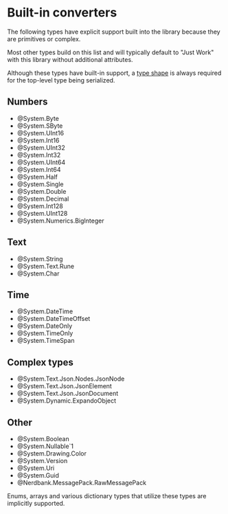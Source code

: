 # Built-in converters

The following types have explicit support built into the library because they are primitives or complex.

Most other types build on this list and will typically default to "Just Work" with this library without additional attributes.

Although these types have built-in support, a [type shape](type-shapes.md) is always required for the top-level type being serialized.

## Numbers

- @System.Byte
- @System.SByte
- @System.UInt16
- @System.Int16
- @System.UInt32
- @System.Int32
- @System.UInt64
- @System.Int64
- @System.Half
- @System.Single
- @System.Double
- @System.Decimal
- @System.Int128
- @System.UInt128
- @System.Numerics.BigInteger

## Text

- @System.String
- @System.Text.Rune
- @System.Char

## Time

- @System.DateTime
- @System.DateTimeOffset
- @System.DateOnly
- @System.TimeOnly
- @System.TimeSpan

## Complex types

- @System.Text.Json.Nodes.JsonNode
- @System.Text.Json.JsonElement
- @System.Text.Json.JsonDocument
- @System.Dynamic.ExpandoObject

## Other

- @System.Boolean
- @System.Nullable`1
- @System.Drawing.Color
- @System.Version
- @System.Uri
- @System.Guid
- @Nerdbank.MessagePack.RawMessagePack

Enums, arrays and various dictionary types that utilize these types are implicitly supported.

